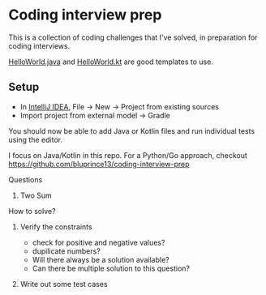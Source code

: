 # Coding interview prep

This is a collection of coding challenges that I've solved, in preparation for coding interviews.

[HelloWorld.java](src/HelloWorld.java) and [HelloWorld.kt](src/HelloWorld.kt) are good templates to use.

## Setup

- In [IntelliJ IDEA](https://www.jetbrains.com/idea/), File -> New -> Project from existing sources
- Import project from external model -> Gradle

You should now be able to add Java or Kotlin files and run individual tests using the editor.

I focus on Java/Kotlin in this repo. For a Python/Go approach,
checkout https://github.com/bluprince13/coding-interview-prep


Questions
1. Two Sum


How to solve?
1. Verify the constraints
    - check for positive and negative values?
    - dupilicate numbers?
    - Will there always be a solution available?
    - Can there be multiple solution to this question?
    
2. Write out some test cases

